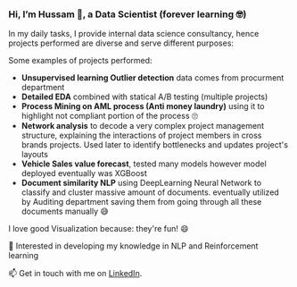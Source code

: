 
### Hi, I’m Hussam 👋, a Data Scientist (forever learning 🤓)

In my daily tasks, I provide internal data science consultancy, hence projects performed are diverse and serve different purposes:

Some examples of projects performed:
- **Unsupervised learning Outlier detection** data comes from procurment department 
- **Detailed EDA** combined with statical A/B testing (multiple projects)
- **Process Mining on AML process (Anti money laundry)** using it to highlight not compliant portion of the process 🙄 
- **Network analysis** to decode a very complex project management structure, explaining the interactions of project members in cross brands projects. Used later to identify bottlenecks and updates project's layouts
- **Vehicle Sales value forecast**, tested many models however model deployed eventually was XGBoost
- **Document similarity NLP** using DeepLearning Neural Network to classify and cluster massive amount of documents. eventually utilized by Auditing department saving them from going through all these documents manually 😅

I love good Visualization because: they're fun! 😄

🌱 Interested in developing my knowledge in NLP and Reinforcement learning

📫 Get in touch with me on [LinkedIn](https://www.linkedin.com/in/hussam-al-homsi/).
